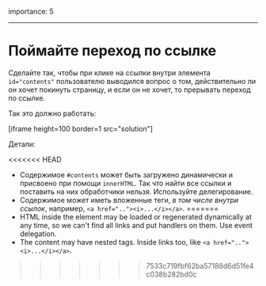 importance: 5

---

# Поймайте переход по ссылке

Сделайте так, чтобы при клике на ссылки внутри элемента `id="contents"` пользователю выводился вопрос о том, действительно ли он хочет покинуть страницу, и если он не хочет, то прерывать переход по ссылке.

Так это должно работать:

[iframe height=100 border=1 src="solution"]

Детали:

<<<<<<< HEAD
- Содержимое `#contents` может быть загружено динамически и присвоено при помощи `innerHTML`. Так что найти все ссылки и поставить на них обработчики нельзя. Используйте делегирование.
- Содержимое может иметь вложенные теги, *в том числе внутри ссылок*, например, `<a href=".."><i>...</i></a>`.
=======
- HTML inside the element may be loaded or regenerated dynamically at any time, so we can't find all links and put handlers on them. Use event delegation.
- The content may have nested tags. Inside links too, like `<a href=".."><i>...</i></a>`.
>>>>>>> 7533c719fbf62ba57188d6d51fe4c038b282bd0c
